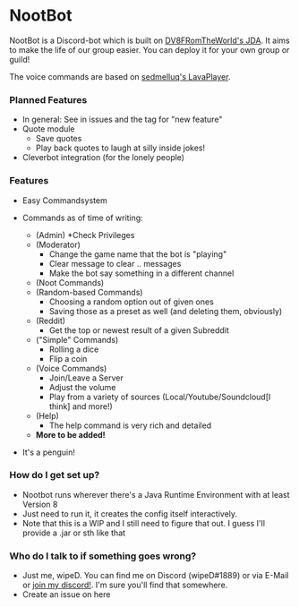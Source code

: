 # NootBot #
NootBot is a Discord-bot which is built on [DV8FRomTheWorld's JDA](https://github.com/DV8FromTheWorld/JDA).
It aims to make the life of our group easier. You can deploy it for your own group or guild!

The voice commands are based on [sedmelluq's LavaPlayer](https://github.com/sedmelluq/LavaPlayer).

### Planned Features ###
* In general: See in issues and the tag for "new feature"
* Quote module
    * Save quotes
    * Play back quotes to laugh at silly inside jokes!
* Cleverbot integration (for the lonely people)

### Features ###
* Easy Commandsystem
* Commands as of time of writing:
   * (Admin)
      *Check Privileges
   * (Moderator)
      * Change the game name that the bot is "playing"
      * Clear message to clear .. messages
      * Make the bot say something in a different channel
   * (Noot Commands)
   * (Random-based Commands)
      * Choosing a random option out of given ones
      * Saving those as a preset as well (and deleting them, obviously)
   * (Reddit)
      * Get the top or newest result of a given Subreddit
   * ("Simple" Commands)
      * Rolling a dice
      * Flip a coin
   * (Voice Commands)
      * Join/Leave a Server
      * Adjust the volume
      * Play from a variety of sources (Local/Youtube/Soundcloud[I think] and more!)
   * (Help)
      * The help command is very rich and detailed
   * **More to be added!**
   
* It's a penguin!

### How do I get set up? ###

* Nootbot runs wherever there's a Java Runtime Environment with at least Version 8
* Just need to run it, it creates the config itself interactively.
* Note that this is a WIP and I still need to figure that out. I guess I'll provide a .jar or sth like that

### Who do I talk to if something goes wrong? ###

* Just me, wipeD. You can find me on Discord (wipeD#1889) or via E-Mail or [join my discord!](https://discord.gg/2rfg6et). I'm sure you'll find that somewhere.
* Create an issue on here

